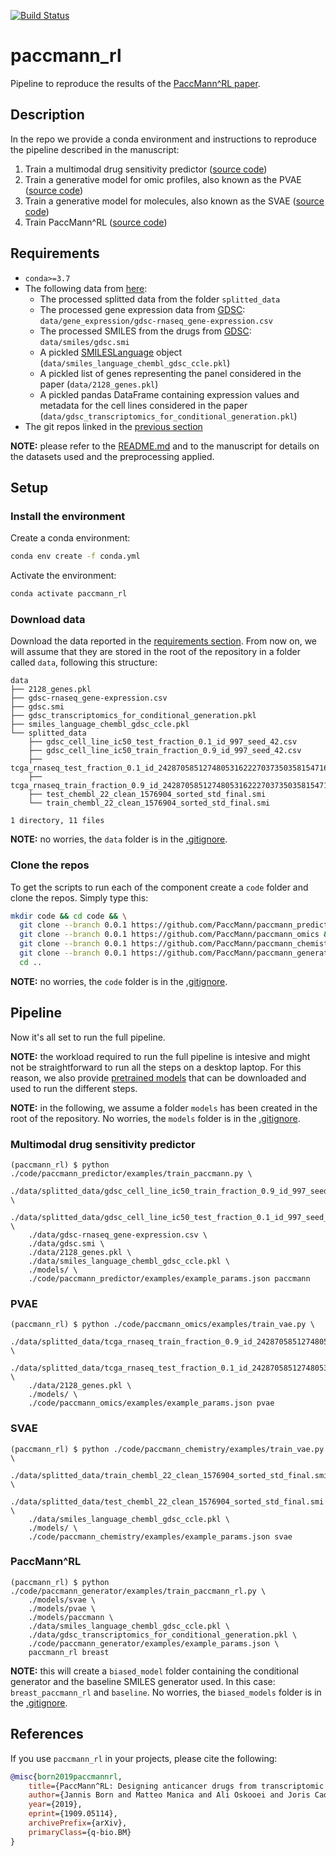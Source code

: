 [![Build Status](https://travis-ci.org/PaccMann/paccmann_rl.svg?branch=master)](https://travis-ci.org/PaccMann/paccmann_rl)
# paccmann_rl

Pipeline to reproduce the results of the [PaccMann^RL paper](https://arxiv.org/abs/1909.05114).

## Description

In the repo we provide a conda environment and instructions to reproduce the pipeline described in the manuscript:

1. Train a multimodal drug sensitivity predictor ([source code](https://github.com/PaccMann/paccmann_predictor))
2. Train a generative model for omic profiles, also known as the PVAE ([source code](https://github.com/PaccMann/paccmann_omics))
3. Train a generative model for molecules, also known as the SVAE ([source code](https://github.com/PaccMann/paccmann_chemistry))
4. Train PaccMann^RL ([source code](https://github.com/PaccMann/paccmann_generator))

## Requirements

- `conda>=3.7`
- The following data from [here](https://ibm.ent.box.com/v/paccmann-pytoda-data):
  - The processed splitted data from the folder `splitted_data`
  - The processed gene expression data from [GDSC](https://www.cancerrxgene.org/): `data/gene_expression/gdsc-rnaseq_gene-expression.csv`
  - The processed SMILES from the drugs from [GDSC](https://www.cancerrxgene.org/): `data/smiles/gdsc.smi`
  - A pickled [SMILESLanguage](https://github.com/PaccMann/paccmann_datasets/blob/master/pytoda/smiles/smiles_language.py) object (`data/smiles_language_chembl_gdsc_ccle.pkl`)
  - A pickled list of genes representing the panel considered in the paper (`data/2128_genes.pkl`)
  - A pickled pandas DataFrame containing expression values and metadata for the cell lines considered in the paper (`data/gdsc_transcriptomics_for_conditional_generation.pkl`)
- The git repos linked in the [previous section](#description)

**NOTE:** please refer to the [README.md](https://ibm.ent.box.com/v/paccmann-pytoda-data/file/548614344106) and to the manuscript for details on the datasets used and the preprocessing applied.

## Setup

### Install the environment

Create a conda environment:

```sh
conda env create -f conda.yml
```

Activate the environment:

```sh
conda activate paccmann_rl
```

### Download data

Download the data reported in the [requirements section](#requirements).
From now on, we will assume that they are stored in the root of the repository in a folder called `data`, following this structure:

```console
data
├── 2128_genes.pkl
├── gdsc-rnaseq_gene-expression.csv
├── gdsc.smi
├── gdsc_transcriptomics_for_conditional_generation.pkl
├── smiles_language_chembl_gdsc_ccle.pkl
└── splitted_data
    ├── gdsc_cell_line_ic50_test_fraction_0.1_id_997_seed_42.csv
    ├── gdsc_cell_line_ic50_train_fraction_0.9_id_997_seed_42.csv
    ├── tcga_rnaseq_test_fraction_0.1_id_242870585127480531622270373503581547167_seed_42.csv
    ├── tcga_rnaseq_train_fraction_0.9_id_242870585127480531622270373503581547167_seed_42.csv
    ├── test_chembl_22_clean_1576904_sorted_std_final.smi
    └── train_chembl_22_clean_1576904_sorted_std_final.smi

1 directory, 11 files
```

**NOTE:** no worries, the `data` folder is in the [.gitignore](./.gitignore).

### Clone the repos

To get the scripts to run each of the component create a `code` folder and clone the repos. Simply type this:

```sh
mkdir code && cd code && \
  git clone --branch 0.0.1 https://github.com/PaccMann/paccmann_predictor && \ 
  git clone --branch 0.0.1 https://github.com/PaccMann/paccmann_omics && \ 
  git clone --branch 0.0.1 https://github.com/PaccMann/paccmann_chemistry && \ 
  git clone --branch 0.0.1 https://github.com/PaccMann/paccmann_generator && \
  cd ..
```

**NOTE:** no worries, the `code` folder is in the [.gitignore](./.gitignore).

## Pipeline

Now it's all set to run the full pipeline.

**NOTE:** the workload required to run the full pipeline is intesive and might not be straightforward to run all the steps on a desktop laptop. For this reason, we also provide [pretrained models](https://ibm.ent.box.com/v/paccmann-pytoda-data/folder/91897885403) that can be downloaded and used to run the different steps.

**NOTE:** in the following, we assume a folder `models` has been created in the root of the repository. No worries, the `models` folder is in the [.gitignore](./.gitignore).

### Multimodal drug sensitivity predictor

```console
(paccmann_rl) $ python ./code/paccmann_predictor/examples/train_paccmann.py \
    ./data/splitted_data/gdsc_cell_line_ic50_train_fraction_0.9_id_997_seed_42.csv \
    ./data/splitted_data/gdsc_cell_line_ic50_test_fraction_0.1_id_997_seed_42.csv \
    ./data/gdsc-rnaseq_gene-expression.csv \
    ./data/gdsc.smi \
    ./data/2128_genes.pkl \
    ./data/smiles_language_chembl_gdsc_ccle.pkl \
    ./models/ \
    ./code/paccmann_predictor/examples/example_params.json paccmann
```

### PVAE

``` console
(paccmann_rl) $ python ./code/paccmann_omics/examples/train_vae.py \
    ./data/splitted_data/tcga_rnaseq_train_fraction_0.9_id_242870585127480531622270373503581547167_seed_42.csv \
    ./data/splitted_data/tcga_rnaseq_test_fraction_0.1_id_242870585127480531622270373503581547167_seed_42.csv \
    ./data/2128_genes.pkl \
    ./models/ \
    ./code/paccmann_omics/examples/example_params.json pvae
```

### SVAE

``` console
(paccmann_rl) $ python ./code/paccmann_chemistry/examples/train_vae.py \
    ./data/splitted_data/train_chembl_22_clean_1576904_sorted_std_final.smi \
    ./data/splitted_data/test_chembl_22_clean_1576904_sorted_std_final.smi \
    ./data/smiles_language_chembl_gdsc_ccle.pkl \
    ./models/ \
    ./code/paccmann_chemistry/examples/example_params.json svae
```

### PaccMann^RL

``` console
(paccmann_rl) $ python ./code/paccmann_generator/examples/train_paccmann_rl.py \
    ./models/svae \
    ./models/pvae \
    ./models/paccmann \
    ./data/smiles_language_chembl_gdsc_ccle.pkl \
    ./data/gdsc_transcriptomics_for_conditional_generation.pkl \
    ./code/paccmann_generator/examples/example_params.json \
    paccmann_rl breast
```

**NOTE:** this will create a `biased_model` folder containing the conditional generator and the baseline SMILES generator used. In this case: `breast_paccmann_rl` and `baseline`. No worries, the `biased_models` folder is in the [.gitignore](./.gitignore).

## References

If you use `paccmann_rl` in your projects, please cite the following:

```bib
@misc{born2019paccmannrl,
    title={PaccMann^RL: Designing anticancer drugs from transcriptomic data via reinforcement learning},
    author={Jannis Born and Matteo Manica and Ali Oskooei and Joris Cadow and María Rodríguez Martínez},
    year={2019},
    eprint={1909.05114},
    archivePrefix={arXiv},
    primaryClass={q-bio.BM}
}
```

